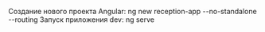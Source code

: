 Создание нового проекта Angular: ng new reception-app --no-standalone --routing
Запуск приложения dev: ng serve
